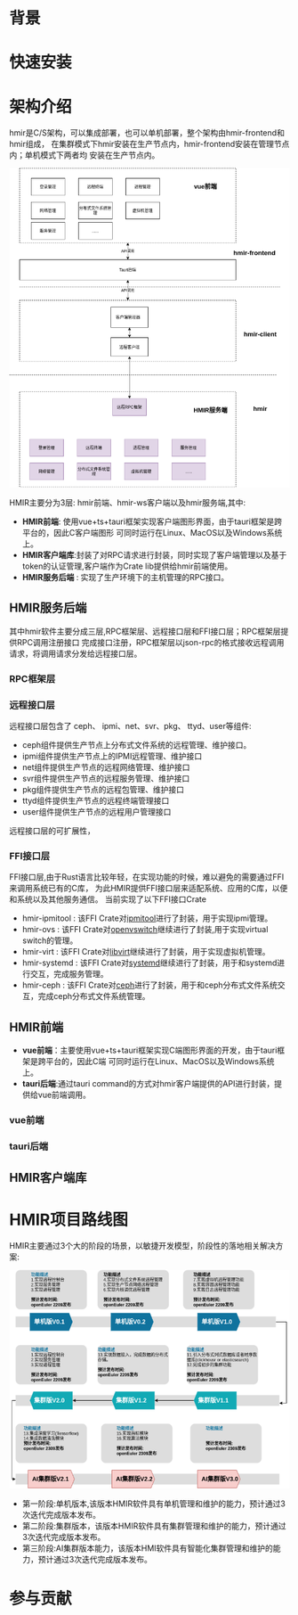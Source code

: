 
# 背景


# 快速安装

# 架构介绍

hmir是C/S架构，可以集成部署，也可以单机部署，整个架构由hmir-frontend和hmir组成，
在集群模式下hmir安装在生产节点内，hmir-frontend安装在管理节点内；单机模式下两者均
安装在生产节点内。

![](./image/arch.png)

HMIR主要分为3层: hmir前端、hmir-ws客户端以及hmir服务端,其中:

- **HMIR前端**: 使用vue+ts+tauri框架实现客户端图形界面，由于tauri框架是跨平台的，因此C客户端图形
  可同时运行在Linux、MacOS以及Windows系统上。
- **HMIR客户端库**:封装了对RPC请求进行封装，同时实现了客户端管理以及基于token的认证管理,客户端作为Crate lib提供给hmir前端使用。
- **HMIR服务后端** : 实现了生产环境下的主机管理的RPC接口。

## HMIR服务后端

其中hmir软件主要分成三层,RPC框架层、远程接口层和FFI接口层；RPC框架层提供RPC调用注册接口
完成接口注册，RPC框架层以json-rpc的格式接收远程调用请求，将调用请求分发给远程接口层。


### RPC框架层

### 远程接口层

远程接口层包含了 ceph、 ipmi、net、svr、pkg、  ttyd、user等组件:

- ceph组件提供生产节点上分布式文件系统的远程管理、维护接口。
- ipmi组件提供生产节点上的IPMI远程管理、维护接口
- net组件提供生产节点的远程网络管理、维护接口
- svr组件提供生产节点的远程服务管理、维护接口
- pkg组件提供生产节点的远程包管理、维护接口
- ttyd组件提供生产节点的远程终端管理接口
- user组件提供生产节点的远程用户管理接口

远程接口层的可扩展性，

### FFI接口层

FFI接口层,由于Rust语言比较年轻，在实现功能的时候，难以避免的需要通过FFI来调用系统已有的C库，
为此HMIR提供FFI接口层来适配系统、应用的C库，以便和系统以及其他服务通信。
当前实现了以下FFI接口Crate

- hmir-ipmitool : 该FFI Crate对[ipmitool](https://github.com/ipmitool/ipmitool)进行了封装，用于实现ipmi管理。
- hmir-ovs      : 该FFI Crate对[openvswitch](https://www.openvswitch.org/)继续进行了封装,用于实现virtual switch的管理。
- hmir-virt     : 该FFI Crate对[libvirt](https://libvirt.org/)继续进行了封装，用于实现虚拟机管理。
- hmir-systemd  : 该FFI Crate对[systemd](https://systemd.io/)继续进行了封装，用于和systemd进行交互，完成服务管理。 
- hmir-ceph     : 该FFI Crate对[ceph](https://ceph.org/)进行了封装，用于和ceph分布式文件系统交互，完成ceph分布式文件系统管理。

## HMIR前端

- **vue前端**：主要使用vue+ts+tauri框架实现C端图形界面的开发，由于tauri框架是跨平台的，因此C端
  可同时运行在Linux、MacOS以及Windows系统上。
- **tauri后端**:通过tauri command的方式对hmir客户端提供的API进行封装，提供给vue前端调用。

### vue前端

### tauri后端

## HMIR客户端库

# HMIR项目路线图

HMIR主要通过3个大的阶段的场景，以敏捷开发模型，阶段性的落地相关解决方案:

![](./image/roadmap.png)

- 第一阶段:单机版本,该版本HMIR软件具有单机管理和维护的能力，预计通过3次迭代完成版本发布。
- 第二阶段:集群版本，该版本HMIR软件具有集群管理和维护的能力，预计通过3次迭代完成版本发布。
- 第三阶段:AI集群版本能力，该版本HMI软件具有智能化集群管理和维护的能力，预计通过3次迭代完成版本发布。


# 参与贡献